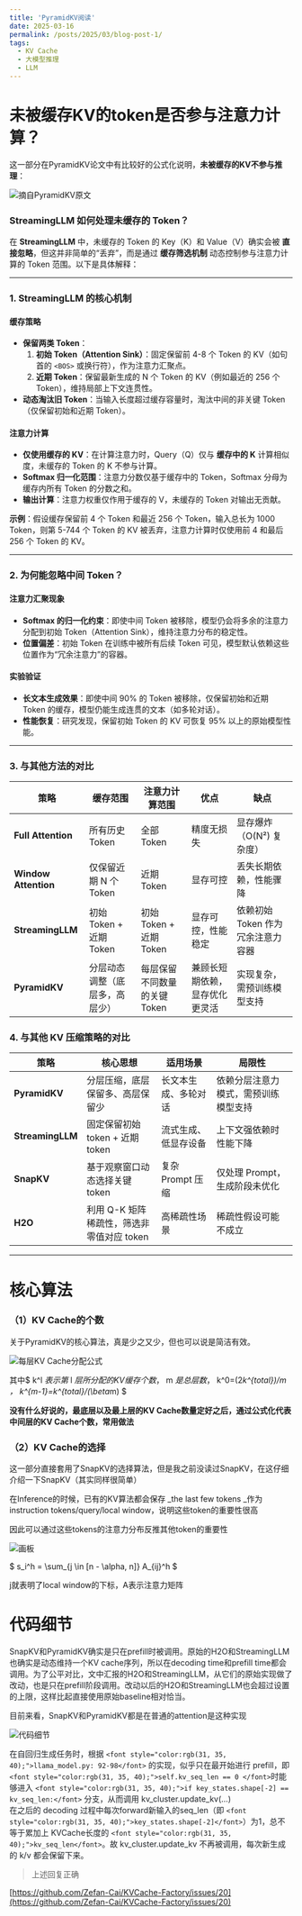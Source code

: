 ```yaml
---
title: 'PyramidKV阅读'
date: 2025-03-16
permalink: /posts/2025/03/blog-post-1/
tags:
  - KV Cache
  - 大模型推理
  - LLM
---
```


# 未被缓存KV的token是否参与注意力计算？
这一部分在PyramidKV论文中有比较好的公式化说明，**未被缓存的KV不参与推理**：

![摘自PyramidKV原文](https://cdn.nlark.com/yuque/0/2025/png/26280077/1742090696444-b02337e1-7a80-4791-ab63-b1379bf6ecc9.png)

### **StreamingLLM 如何处理未缓存的 Token？**
在 **StreamingLLM** 中，未缓存的 Token 的 Key（K）和 Value（V）确实会被 **直接忽略**，但这并非简单的“丢弃”，而是通过 **缓存筛选机制** 动态控制参与注意力计算的 Token 范围。以下是具体解释：

---

### **1. StreamingLLM 的核心机制**
#### **缓存策略**
+ **保留两类 Token**：  
    1. **初始 Token（Attention Sink）**：固定保留前 4-8 个 Token 的 KV（如句首的 `<BOS>` 或换行符），作为注意力汇聚点。  
    2. **近期 Token**：保留最新生成的 N 个 Token 的 KV（例如最近的 256 个 Token），维持局部上下文连贯性。
+ **动态淘汰旧 Token**：当输入长度超过缓存容量时，淘汰中间的非关键 Token（仅保留初始和近期 Token）。

#### **注意力计算**
+ **仅使用缓存的 KV**：在计算注意力时，Query（Q）仅与 **缓存中的 K** 计算相似度，未缓存的 Token 的 K 不参与计算。  
+ **Softmax 归一化范围**：注意力分数仅基于缓存中的 Token，Softmax 分母为缓存内所有 Token 的分数之和。  
+ **输出计算**：注意力权重仅作用于缓存的 V，未缓存的 Token 对输出无贡献。

**示例**：假设缓存保留前 4 个 Token 和最近 256 个 Token，输入总长为 1000 Token，则第 5-744 个 Token 的 KV 被丢弃，注意力计算时仅使用前 4 和最后 256 个 Token 的 KV。

---

### **2. 为何能忽略中间 Token？**
#### **注意力汇聚现象**
+ **Softmax 的归一化约束**：即使中间 Token 被移除，模型仍会将多余的注意力分配到初始 Token（Attention Sink），维持注意力分布的稳定性。  
+ **位置偏差**：初始 Token 在训练中被所有后续 Token 可见，模型默认依赖这些位置作为“冗余注意力”的容器。

#### **实验验证**
+ **长文本生成效果**：即使中间 90% 的 Token 被移除，仅保留初始和近期 Token 的缓存，模型仍能生成连贯的文本（如多轮对话）。  
+ **性能恢复**：研究发现，保留初始 Token 的 KV 可恢复 95% 以上的原始模型性能。

---

### **3. 与其他方法的对比**
| **策略** | **缓存范围** | **注意力计算范围** | **优点** | **缺点** |
| --- | --- | --- | --- | --- |
| **Full Attention** | 所有历史 Token | 全部 Token | 精度无损失 | 显存爆炸（O(N²) 复杂度） |
| **Window Attention** | 仅保留近期 N 个 Token | 近期 Token | 显存可控 | 丢失长期依赖，性能骤降 |
| **StreamingLLM** | 初始 Token + 近期 Token | 初始 Token + 近期 Token | 显存可控，性能稳定 | 依赖初始 Token 作为冗余注意力容器 |
| **PyramidKV** | 分层动态调整（底层多，高层少） | 每层保留不同数量的关键 Token | 兼顾长短期依赖，显存优化更灵活 | 实现复杂，需预训练模型支持 |


### **4. 与其他 KV 压缩策略的对比**
| **策略** | **核心思想** | **适用场景** | **局限性** |
| --- | --- | --- | --- |
| **PyramidKV** | 分层压缩，底层保留多、高层保留少 | 长文本生成、多轮对话 | 依赖分层注意力模式，需预训练模型支持 |
| **StreamingLLM** | 固定保留初始 token + 近期 token | 流式生成、低显存设备 | 上下文强依赖时性能下降 |
| **SnapKV** | 基于观察窗口动态选择关键 token | 复杂 Prompt 压缩 | 仅处理 Prompt，生成阶段未优化 |
| **H2O** | 利用 Q-K 矩阵稀疏性，筛选非零值对应 token | 高稀疏性场景 | 稀疏性假设可能不成立 |


---

# 核心算法
### （1）KV Cache的个数
关于PyramidKV的核心算法，真是少之又少，但也可以说是简洁有效。

![每层KV Cache分配公式](https://cdn.nlark.com/yuque/0/2025/png/26280077/1742091483636-1655ace6-0b34-4290-9788-09d90b4b79b9.png)

其中$ k^l $表示第$ l $层所分配的KV缓存个数，$ m $是总层数，$ k^0=(2*k^{total})/m $，$ k^{m-1}=k^{total}/(\beta*m) $

**没有什么好说的，最底层以及最上层的KV Cache数量定好之后，通过公式化代表中间层的KV Cache个数，常用做法**



### （2）KV Cache的选择
这一部分直接套用了SnapKV的选择算法，但是我之前没读过SnapKV，在这仔细介绍一下SnapKV（其实同样很简单）

在Inference的时候，已有的KV算法都会保存 _the last few tokens _作为instruction tokens/query/local window，说明这些token的重要性很高

因此可以通过这些tokens的注意力分布反推其他token的重要性

![画板](https://cdn.nlark.com/yuque/0/2025/jpeg/26280077/1742093851282-af857d80-1522-416f-b7b8-12c8982c7fe4.jpeg)

$ s_i^h = \sum_{j \in [n - \alpha, n]} A_{ij}^h $

j就表明了local window的下标，A表示注意力矩阵

# 代码细节
<font style="color:rgb(31, 35, 40);">SnapKV和PyramidKV确实是只在prefill时被调用。原始的H2O和StreamingLLM也确实是动态维持一个KV cache序列，所以在decoding time和prefill time都会调用。为了公平对比，文中汇报的H2O和StreamingLLM，从它们的原始实现做了改动，也是只在prefill阶段调用。改动以后的H2O和StreamingLLM也会超过设置的上限，这样比起直接使用原始baseline相对恰当。</font>

<font style="color:rgb(31, 35, 40);">目前来看，SnapKV和PyramidKV都是在普通的attention是这种实现</font>

![代码细节](https://cdn.nlark.com/yuque/0/2025/png/26280077/1742132763324-a0799f8e-98cb-47b7-97c5-0b28f90e8d46.png)

<font style="color:rgb(31, 35, 40);">在自回归生成任务时，根据 </font>`<font style="color:rgb(31, 35, 40);">llama_model.py: 92-98</font>`<font style="color:rgb(31, 35, 40);"> 的实现，似乎只在最开始进行 prefill，即</font>`<font style="color:rgb(31, 35, 40);">self.kv_seq_len == 0 </font>`<font style="color:rgb(31, 35, 40);">时能够进入 </font>`<font style="color:rgb(31, 35, 40);">if key_states.shape[-2] == kv_seq_len:</font>`<font style="color:rgb(31, 35, 40);"> 分支，从而调用 kv_cluster.update_kv(…)</font>  
<font style="color:rgb(31, 35, 40);">在之后的 decoding 过程中每次forward新输入的seq_len（即 </font>`<font style="color:rgb(31, 35, 40);">key_states.shape[-2]</font>`<font style="color:rgb(31, 35, 40);">）为1，总不等于累加上 KVCache长度的 </font>`<font style="color:rgb(31, 35, 40);">kv_seq_len</font>`<font style="color:rgb(31, 35, 40);">。故 kv_cluster.update_kv 不再被调用，每次新生成的 k/v 都会保留下来。</font>

> 上述回复正确
>

[https://github.com/Zefan-Cai/KVCache-Factory/issues/20](https://github.com/Zefan-Cai/KVCache-Factory/issues/20)